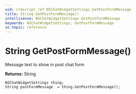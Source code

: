 ```yaml
---
uid: crmscript_ref_NSChatWidgetSettings_GetPostFormMessage
title: String GetPostFormMessage()
intellisense: NSChatWidgetSettings.GetPostFormMessage
keywords: NSChatWidgetSettings, GetPostFormMessage
so.topic: reference
---
```


# String GetPostFormMessage()

Message text to show in post chat form

**Returns:** String

```crmscript
NSChatWidgetSettings thing;
String postFormMessage  = thing.GetPostFormMessage();
```

